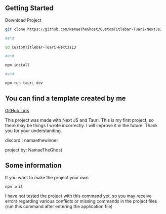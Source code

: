 ## Getting Started

Download Project

```bash
git clone https://github.com/NamaeTheGhost/CustomTitlebar-Tuari-NextJs13.git

#and

cd CustomTitlebar-Tuari-NextJs13

#and

npm install

#and

npm run tauri dev
```

## You can find a template created by me
[GitHub Link](https://github.com/NamaeTheGhost/Project-Downloader)

This project was made with Next JS and Tauri. This is my first project, so there may be things I wrote incorrectly. I will improve it in the future. Thank you for your understanding.

discord : namaethewinner

project by: NamaeTheGhost


## Some information
If you want to make the project your own
```bash
npm init
```
I have not tested the project with this command yet, so you may receive errors regarding various conflicts or missing commands in the project files (run this command after entering the application file)

